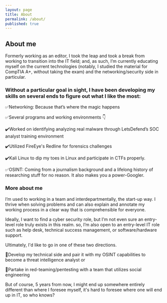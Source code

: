 ```yaml
---
layout: page
title: About
permalink: /about/
published: true
---
```

## About me

Formerly working as an editor, I took the leap and took a break from working to transition into the IT field; and, as such, I’m currently educating myself on the current technologies (notably, I studied the material for CompTIA A+, without taking the exam) and the networking/security side in particular.

### Without a particular goal in sight, I have been developing my skills on several ends to figure out what I like the most:
✅Networking: Because that’s where the magic happens 

✅Several programs and working environments 👇 

 ✔️Worked on identifying analyzing real malware through LetsDefend’s SOC analyst training environment 
 
 ✔️Utilized FireEye's Redline for forensics challenges 
 
 ✔️Kali Linux to dip my toes in Linux and participate in CTFs properly. 
 
✅OSINT: Coming from a journalism background and a lifelong history of researching stuff for no reason. It also makes you a power-Googler. 


### More about me
I’m used to working in a team and interdepartmentally, the start-up way. I thrive when solving problems and can also explain and annotate my working process in a clear way that is comprehensible for everyone.

Ideally, I want to find a cyber security role, but I’m not even sure an entry-level role truly exists in this realm. so, I’m also open to an entry-level IT role such as help desk, technical success management, or software/hardware support. 

Ultimately, I'd like to go in one of these two directions. 

🎨Develop my technical side and pair it with my OSINT capabilities to become a threat intelligence analyst 
or

🎨Partake in red-teaming/pentesting with a team that utilizes social engineering

But of course, 5 years from now, I might end up somewhere entirely different than where I foresee myself, it's hard to foresee where one will end up in IT, so who knows?
